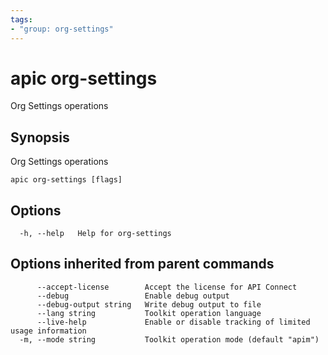 ```yaml
---
tags:
- "group: org-settings"
---
```

# apic org-settings

Org Settings operations

## Synopsis

Org Settings operations

```
apic org-settings [flags]
```


## Options

```
  -h, --help   Help for org-settings
```

## Options inherited from parent commands

```
      --accept-license        Accept the license for API Connect
      --debug                 Enable debug output
      --debug-output string   Write debug output to file
      --lang string           Toolkit operation language
      --live-help             Enable or disable tracking of limited usage information
  -m, --mode string           Toolkit operation mode (default "apim")
```
